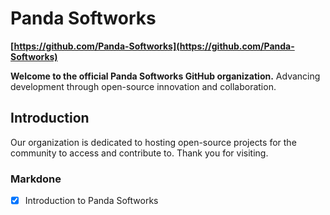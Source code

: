# Panda Softworks

**[https://github.com/Panda-Softworks](https://github.com/Panda-Softworks)**

**Welcome to the official Panda Softworks GitHub organization.**
Advancing development through open-source innovation and collaboration.

## Introduction

Our organization is dedicated to hosting open-source projects for the community to access and contribute to. Thank you for visiting.

### Markdone

- [x] Introduction to Panda Softworks
